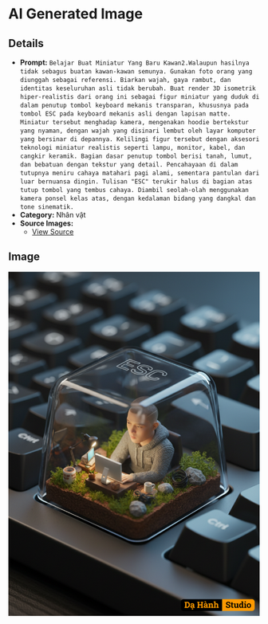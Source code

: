 # AI Generated Image

## Details
- **Prompt:** `Belajar Buat Miniatur Yang Baru Kawan2.Walaupun hasilnya tidak sebagus buatan kawan-kawan semunya.
Gunakan foto orang yang diunggah sebagai referensi. Biarkan wajah, gaya rambut, dan identitas keseluruhan asli tidak berubah. Buat render 3D isometrik hiper-realistis dari orang ini sebagai figur miniatur yang duduk di dalam penutup tombol keyboard mekanis transparan, khususnya pada tombol ESC pada keyboard mekanis asli dengan lapisan matte. Miniatur tersebut menghadap kamera, mengenakan hoodie bertekstur yang nyaman, dengan wajah yang disinari lembut oleh layar komputer yang bersinar di depannya. Kelilingi figur tersebut dengan aksesori teknologi miniatur realistis seperti lampu, monitor, kabel, dan cangkir keramik. Bagian dasar penutup tombol berisi tanah, lumut, dan bebatuan dengan tekstur yang detail. Pencahayaan di dalam tutupnya meniru cahaya matahari pagi alami, sementara pantulan dari luar bernuansa dingin. Tulisan "ESC" terukir halus di bagian atas tutup tombol yang tembus cahaya. Diambil seolah-olah menggunakan kamera ponsel kelas atas, dengan kedalaman bidang yang dangkal dan tone sinematik.`
- **Category:** Nhân vật
- **Source Images:**
  - [View Source](https://raw.githubusercontent.com/lenzcomvth/ImageLibrary/main/Male.png)

## Image
![AI Generated Image](./image-2025-10-12T10-59-55-405Z-o305u.png)